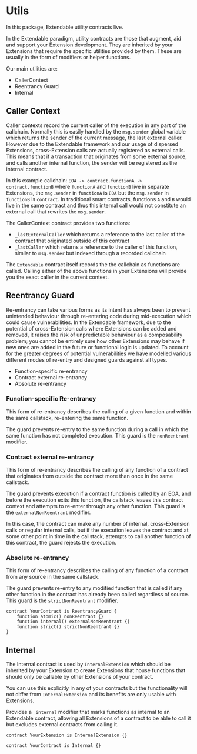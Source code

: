 # Utils

In this package, Extendable utility contracts live.

In the Extendable paradigm, utility contracts are those that augment, aid and support your Extension development. They are inherited by your Extensions that require the specific utilities provided by them. These are usually in the form of modifiers or helper functions.

Our main utilities are:

* CallerContext
* Reentrancy Guard
* Internal

## Caller Context

Caller contexts record the current caller of the execution in any part of the callchain. Normally this is easily handled by the `msg.sender` global variable which returns the sender of the current message, the last external caller. However due to the Extendable framework and our usage of dispersed Extensions, cross-Extension calls are actually registered as external calls. This means that if a transaction that originates from some external source, and calls another internal function, the sender will be registered as the internal contract.

In this example callchain:
`EOA -> contract.functionA -> contract.functionB`
where `functionA` and `functionB` live in separate Extensions, the `msg.sender` in `functionA` is `EOA` but the `msg.sender` in `functionB` is `contract`. In traditional smart contracts, functions `A` and `B` would live in the same contract and thus this internal call would not constitute an external call that rewrites the `msg.sender`.

The CallerContext contract provides two functions:
* `_lastExternalCaller` which returns a reference to the last caller of the contract that originated outside of this contract
* `_lastCaller` which returns a reference to the caller of this function, similar to `msg.sender` but indexed through a recorded callchain

The `Extendable` contract itself records the the callchain as functions are called. Calling either of the above functions in your Extensions will provide you the exact caller in the current context.

## Reentrancy Guard

Re-entrancy can take various forms as its intent has always been to prevent unintended behaviour through re-entering code during mid-execution which could cause vulnerabilities. In the Extendable framework, due to the potential of cross-Extension calls where Extensions can be added and removed, it raises the risk of unpredictable behaviour as a composability problem; you cannot be entirely sure how other Extensions may behave if new ones are added in the future or functional logic is updated. To account for the greater degrees of potential vulnerabilities we have modelled various different modes of re-entry and designed guards against all types.

* Function-specific re-entrancy
* Contract external re-entrancy
* Absolute re-entrancy

### Function-specific Re-entrancy

This form of re-entrancy describes the calling of a given function and within the same callstack, re-entering the same function.

The guard prevents re-entry to the same function during a call in which the same function has not completed execution. This guard is the `nonReentrant` modifier.

### Contract external re-entrancy

This form of re-entrancy describes the calling of any function of a contract that originates from outside the contract more than once in the same callstack. 

The guard prevents execution if a contract function is called by an EOA, and before the execution exits this function, the callstack leaves this contract context and attempts to re-enter through any other function. This guard is the `externalNonReentrant` modifier.

In this case, the contract can make any number of internal, cross-Extension calls or regular internal calls, but if the execution leaves the contract and at some other point in time in the callstack, attempts to call another function of this contract, the guard rejects the execution.

### Absolute re-entrancy

This form of re-entrancy describes the calling of any function of a contract from any source in the same callstack.

The guard prevents re-entry to any modified function that is called if any other function in the contract has already been called regardless of source. This guard is the `strictNonReentrant` modifier.

```solidity
contract YourContract is ReentrancyGuard {
    function atomic() nonReentrant {}
    function internal() externalNonReentrant {}
    function strict() strictNonReentrant {}
}
```

## Internal

The Internal contract is used by `InternalExtension` which should be inherited by your Extension to create Extensions that house functions that should only be callable by other Extensions of your contract.

You can use this explicitly in any of your contracts but the functionality will not differ from `InternalExtension` and its benefits are only usable with Extensions.

Provides a `_internal` modifier that marks functions as internal to an Extendable contract, allowing all Extensions of a contract to be able to call it but excludes external contracts from calling it.

```solidity
contract YourExtension is InternalExtension {}
```

```solidity
contract YourContract is Internal {}
```